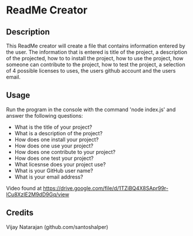 # ReadMe Creator

## Description

This ReadMe creator will create a file that contains information entered by the user. The information that is entered is title of the project, a description of the projected, how to to install the project, how to use the project, how someone can contribute to the project, how to test the project, a selection of 4 possible licenses to uses, the users github account and the users email.

## Usage

Run the program in the console with the command 'node index.js' and answer the following questions:

* What is the title of your project?
* What is a description of the project?
* How does one install your project?
* How does one use your project?
* How does one contribute to your project?
* How does one test your project?
* What licesnse does your project use?
* What is your GitHub user name?
* What is your email address? 

Video found at https://drive.google.com/file/d/1TZiBQ4X8SApr99r-lCu8XzIE2M9dD9Gq/view

## Credits

Vijay Natarajan (github.com/santoshalper)